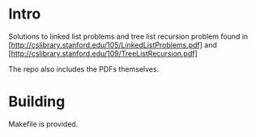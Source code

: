 # Intro
Solutions to linked list problems and tree list recursion problem found in [http://cslibrary.stanford.edu/105/LinkedListProblems.pdf] and [http://cslibrary.stanford.edu/109/TreeListRecursion.pdf]

The repo also includes the PDFs themselves.

# Building
Makefile is provided.

